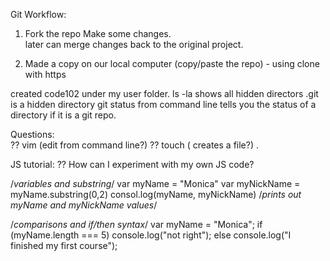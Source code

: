 Git Workflow:  

1. Fork the repo
Make some changes.  
later can merge changes back to the original project.

2. Made a copy on our local computer (copy/paste the repo)  - using clone with https

created code102 under my user folder.
ls -la  shows all hidden directors .git is a hidden directory
git status from command line tells you the status of a directory if it is a git repo.


Questions:  
?? vim (edit from command line?)
?? touch ( creates a file?) .

JS tutorial:
?? How can I experiment with my own JS code?  

/*variables and substring*/
var myName = "Monica"
var myNickName = myName.substring(0,2)
consol.log(myName, myNickName)  /*prints out myName and myNickName values*/

/*comparisons and if/then syntax*/
var myName = "Monica";
if (myName.length === 5)
console.log("not right");
else console.log("I finished my first course");
